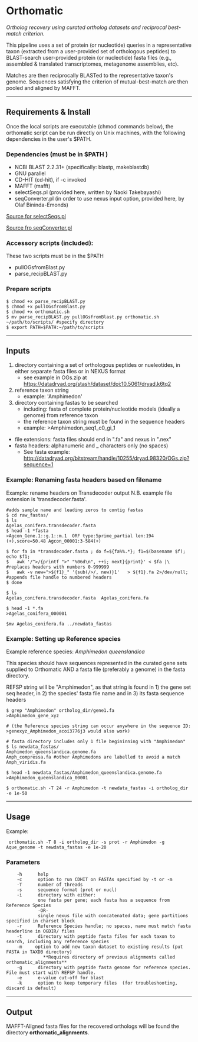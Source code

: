 # Orthomatic 

*Ortholog recovery using curated ortholog datasets and reciprocal best-match criterion.*

This pipeline uses a set of protein (or nucleotide) queries in a representative taxon (extracted from 
a user-provided set of orthologous peptides) to BLAST-search user-provided protein (or nucleotide) fasta files
(e.g., assembled & translated transcriptomes, metagenome assemblies, etc). 

Matches are then reciprocally BLASTed to the representative taxon's genome. Sequences 
satisfying the criterion of mutual-best-match are then pooled  and aligned by MAFFT.

-----

## Requirements & Install
Once the local scripts are executable (chmod commands below), the orthomatic script can be run directly on Unix machines, with the following dependencies in the user's $PATH.

### Dependencies (must be in $PATH )

 - NCBI BLAST 2.2.31+ (specifically: blastp, makeblastdb)		
 - GNU parallel																								
 - CD-HIT (cd-hit), if -c invoked	
 - MAFFT (mafft)	
 - selectSeqs.pl 	(provided here, written by Naoki Takebayashi)
 - seqConverter.pl (in order to use nexus input option, provided here, by Olaf Bininda-Emonds)

[Source for selectSeqs.pl](http://raven.wrrb.uaf.edu/~ntakebay/teaching/programming/perl-scripts/perl-scripts.html)

[Source fro seqConverter.pl](https://uol.de/systematik-evolutionsbiologie/programme)																
### Accessory scripts (included): 		
These two scripts must be in the $PATH  
								
- pullOGsfromBlast.py											
- parse_recipBLAST.py		

### Prepare scripts 
```
$ chmod +x parse_recipBLAST.py
$ chmod +x pullOGsfromBlast.py
$ chmod +x orthomatic.sh
$ mv parse_recipBLAST.py pullOGsfromBlast.py orthomatic.sh ~/path/to/scripts/ #specify directory
$ export PATH=$PATH:~/path/to/scripts
```


----

## Inputs
1. directory containing a set of orthologous peptides or nueleotides, in either separate fasta files or in NEXUS format
	- see example in OGs.zip at https://datadryad.org/stash/dataset/doi:10.5061/dryad.k6tq2
2. reference taxon string
  	- example: 'Amphimedon' 
3. directory containing fastas to be searched
	- including: fasta of complete protein/nucleotide models (ideally a genome) from reference taxon
	- the reference taxon string must be found in the sequence headers
 	- example: >Amphimedon_seq1_c0_gi_1	 
   
- file extensions: fasta files should end in ".fa" and nexus in ".nex"
- fasta headers: alphanumeric and _ characters only (no spaces)
	- See fasta example: http://datadryad.org/bitstream/handle/10255/dryad.98320/OGs.zip?sequence=1

### Example: Renaming fasta headers based on filename
Example: rename headers on Transdecoder output
N.B. example file extension is 'transdecoder.fasta'.
```
#adds sample name and leading zeros to contig fastas
$ cd raw_fastas/ 
$ ls
Agelas_conifera.transdecoder.fasta
$ head -1 *fasta
>Agcon_Gene.1::g.1::m.1  ORF type:5prime_partial len:194 (+),score=50.48 Agcon_00001:3-584(+)

$ for fa in *transdecoder.fasta ; do f=${fa%%.*}; f1=$(basename $f); echo $f1;
$	awk '/^>/{printf ">" "%06d\n", ++i; next}{print}' < $fa |\ #replaces headers with numbers 0-999999
$	awk -v new=">${f1}_" '{sub(/>/, new)}1'   > ${f1}.fa 2>/dev/null; #appends file handle to numbered headers
$ done

$ ls
Agelas_conifera.transdecoder.fasta	Agelas_conifera.fa

$ head -1 *.fa
>Agelas_conifera_000001

$mv Agelas_conifera.fa ../newdata_fastas
```

### Example: Setting up Reference species
Example reference species: *Amphimedon queenslandica*

This species should have sequences represented in the curated gene sets supplied to Orthomatic AND a fasta file (preferably a genome) in the fasta directory.

REFSP string will be "Amphimedon", as that string is found in 1) the  gene set seq header, in 2) the species' fasta file name and in 3) its fasta sequence headers

```
$ grep "Amphimedon" ortholog_dir/gene1.fa
>Amphimedon_gene_xyz

# (the Reference species string can occur anywhere in the sequence ID: >genexyz_Amphimedon_acoi3776j3 would also work)

# fasta directory includes only 1 file begininning with "Amphimedon"
$ ls newdata_fastas/
Amphimedon_queenslandica.genome.fa
Amph_compressa.fa #other Amphimedons are labelled to avoid a match
Amph_viridis.fa

$ head -1 newdata_fastas/Amphimedon_queenslandica.genome.fa
>Amphimedon_queenslandica_00001 

$ orthomatic.sh -T 24 -r Amphimedon -t newdata_fastas -i ortholog_dir -e 1e-50
```

----

## Usage

Example: 
```
 orthomatic.sh -T 8 -i ortholog_dir -s prot -r Amphimedon -g Aque_genome -t newdata_fastas -e 1e-20 
```

### Parameters
```
	-h 		help	
	-c  	option to run CDHIT on FASTAs specified by -t or -m	
	-T  	number of threads	
	-s      sequence format (prot or nucl)	
	-i  	directory with either: 
			one fasta per gene; each fasta has a sequence from Reference Species
			-OR-
			single nexus file with concatenated data; gene partitions specified in charset block				
	-r 		Reference Species handle; no spaces, name must match fasta headerline in OGDIR/ files	
	-t 		directory with peptide fasta files for each taxon to search, including any reference species
	-m     option to add new taxon dataset to existing results (put FASTA in TAXDB directory)
              **Requires directory of previous alignments called orthomatic_alignments**               
	-g 		directory with peptide fasta genome for reference species. File must start with REFSP handle. 
	-e 		e-value cut-off for blast
	-k 		option to keep temporary files 	(for troubleshooting, discard is default)

```
---

## Output

MAFFT-Aligned fasta files for the recovered orthologs will be found the directory **orthomatic_alignments**.

